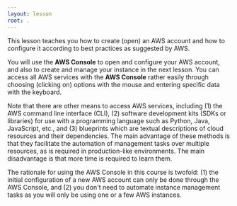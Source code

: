 ```yaml
---
layout: lesson
root: .
---
```

This lesson teaches you how to create (open) an AWS account and how to configure it according to best practices as suggested by AWS.
 
You will use the **AWS Console** to open and configure your AWS account, and also to create and manage your instance in the next lesson. You can access all AWS services with the **AWS Console** rather easily through choosing (clicking on) options with the mouse and entering specific data with the keyboard. 

Note that there are other means to access AWS services, including (1) the AWS command line interface (CLI), (2) software development kits (SDKs or libraries) for use with a programming language such as Python, Java, JavaScript, etc., and (3) blueprints which are textual descriptions of cloud resources and their dependencies. The main advantage of these methods is that they facilitate the automation of management tasks over multiple resources, as is required in production-like environments. The main disadvantage is that more time is required to learn them. 

The rationale for using the AWS Console in this course is twofold: (1) the initial configuration of a new AWS account can only be done through the AWS Console, and (2) you don't need to automate instance management tasks as you will only be using one or a few AWS instances.

